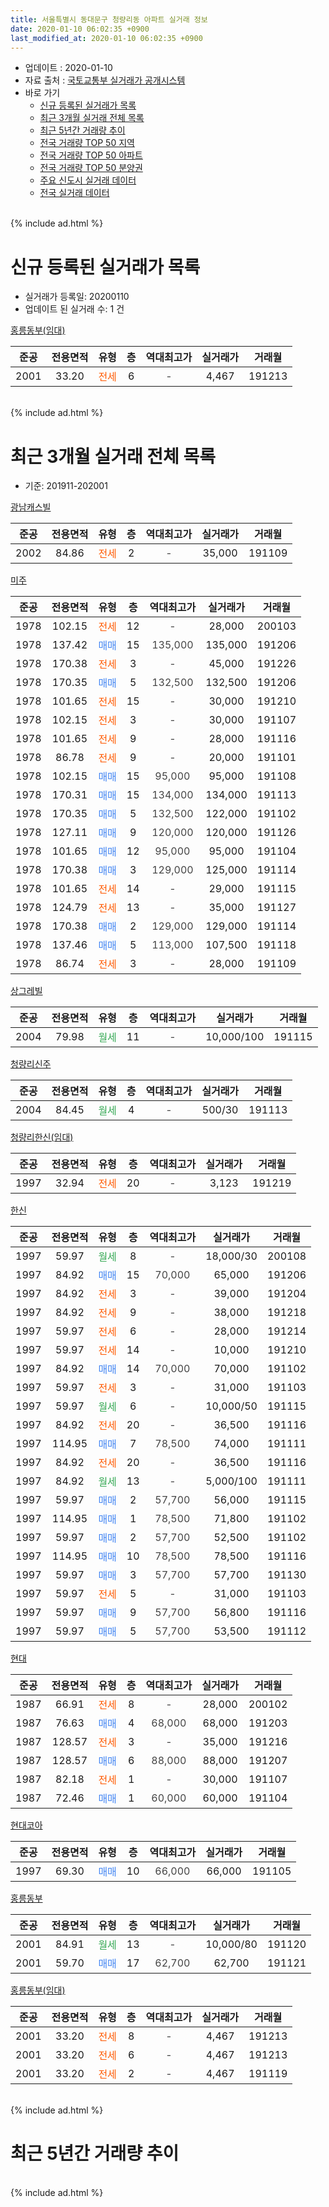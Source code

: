 ```yaml
---
title: 서울특별시 동대문구 청량리동 아파트 실거래 정보
date: 2020-01-10 06:02:35 +0900
last_modified_at: 2020-01-10 06:02:35 +0900
---
```


* 업데이트 : 2020-01-10
* 자료 출처 : [국토교통부 실거래가 공개시스템](http://rt.molit.go.kr)
* 바로 가기
    * [신규 등록된 실거래가 목록](#신규-등록된-실거래가-목록)
    * [최근 3개월 실거래 전체 목록](#최근-3개월-실거래-전체-목록)
    * [최근 5년간 거래량 추이](#최근-5년간-거래량-추이)
    * [전국 거래량 TOP 50 지역](https://inasie.github.io/apt-trade-info/최근-3개월-전국에서-가장-거래가-많이-발생한-지역)
    * [전국 거래량 TOP 50 아파트](https://inasie.github.io/apt-trade-info/최근-3개월-전국에서-가장-거래가-많이-발생한-아파트)
    * [전국 거래량 TOP 50 분양권](https://inasie.github.io/apt-trade-info/최근-3개월-전국에서-가장-거래가-많이-발생한-분양권)
    * [주요 신도시 실거래 데이터](https://inasie.github.io/apt-trade-info/주요-신도시)
    * [전국 실거래 데이터](https://inasie.github.io/apt-trade-info/전국)
<br>
{% include ad.html %}
<br>

# 신규 등록된 실거래가 목록
* 실거래가 등록일: 20200110
* 업데이트 된 실거래 수: 1 건


[홍릉동부(임대)](https://search.naver.com/search.naver?query=%EC%84%9C%EC%9A%B8%ED%8A%B9%EB%B3%84%EC%8B%9C+%EB%8F%99%EB%8C%80%EB%AC%B8%EA%B5%AC+%EC%B2%AD%EB%9F%89%EB%A6%AC%EB%8F%99+%ED%99%8D%EB%A6%89%EB%8F%99%EB%B6%80%28%EC%9E%84%EB%8C%80%29)

|준공|전용면적|유형|층|역대최고가|실거래가|거래월|
|:---:|:---:|:---:|:---:|:---:|:---:|:---:|
|2001|33.20|<span style="color:#ff5a00">전세</span>|6|<span style="color:#444444">-</span>|4,467|191213|


<br>
{% include ad.html %}
<br>

# 최근 3개월 실거래 전체 목록
* 기준: 201911-202001


[광남캐스빌](https://search.naver.com/search.naver?query=%EC%84%9C%EC%9A%B8%ED%8A%B9%EB%B3%84%EC%8B%9C+%EB%8F%99%EB%8C%80%EB%AC%B8%EA%B5%AC+%EC%B2%AD%EB%9F%89%EB%A6%AC%EB%8F%99+%EA%B4%91%EB%82%A8%EC%BA%90%EC%8A%A4%EB%B9%8C)

|준공|전용면적|유형|층|역대최고가|실거래가|거래월|
|:---:|:---:|:---:|:---:|:---:|:---:|:---:|
|2002|84.86|<span style="color:#ff5a00">전세</span>|2|<span style="color:#444444">-</span>|35,000|191109|

[미주](https://search.naver.com/search.naver?query=%EC%84%9C%EC%9A%B8%ED%8A%B9%EB%B3%84%EC%8B%9C+%EB%8F%99%EB%8C%80%EB%AC%B8%EA%B5%AC+%EC%B2%AD%EB%9F%89%EB%A6%AC%EB%8F%99+%EB%AF%B8%EC%A3%BC)

|준공|전용면적|유형|층|역대최고가|실거래가|거래월|
|:---:|:---:|:---:|:---:|:---:|:---:|:---:|
|1978|102.15|<span style="color:#ff5a00">전세</span>|12|<span style="color:#444444">-</span>|28,000|200103|
|1978|137.42|<span style="color:#4285f3">매매</span>|15|<span style="color:#444444">135,000</span>|135,000|191206|
|1978|170.38|<span style="color:#ff5a00">전세</span>|3|<span style="color:#444444">-</span>|45,000|191226|
|1978|170.35|<span style="color:#4285f3">매매</span>|5|<span style="color:#444444">132,500</span>|132,500|191206|
|1978|101.65|<span style="color:#ff5a00">전세</span>|15|<span style="color:#444444">-</span>|30,000|191210|
|1978|102.15|<span style="color:#ff5a00">전세</span>|3|<span style="color:#444444">-</span>|30,000|191107|
|1978|101.65|<span style="color:#ff5a00">전세</span>|9|<span style="color:#444444">-</span>|28,000|191116|
|1978|86.78|<span style="color:#ff5a00">전세</span>|9|<span style="color:#444444">-</span>|20,000|191101|
|1978|102.15|<span style="color:#4285f3">매매</span>|15|<span style="color:#444444">95,000</span>|95,000|191108|
|1978|170.31|<span style="color:#4285f3">매매</span>|15|<span style="color:#444444">134,000</span>|134,000|191113|
|1978|170.35|<span style="color:#4285f3">매매</span>|5|<span style="color:#444444">132,500</span>|122,000|191102|
|1978|127.11|<span style="color:#4285f3">매매</span>|9|<span style="color:#444444">120,000</span>|120,000|191126|
|1978|101.65|<span style="color:#4285f3">매매</span>|12|<span style="color:#444444">95,000</span>|95,000|191104|
|1978|170.38|<span style="color:#4285f3">매매</span>|3|<span style="color:#444444">129,000</span>|125,000|191114|
|1978|101.65|<span style="color:#ff5a00">전세</span>|14|<span style="color:#444444">-</span>|29,000|191115|
|1978|124.79|<span style="color:#ff5a00">전세</span>|13|<span style="color:#444444">-</span>|35,000|191127|
|1978|170.38|<span style="color:#4285f3">매매</span>|2|<span style="color:#444444">129,000</span>|129,000|191114|
|1978|137.46|<span style="color:#4285f3">매매</span>|5|<span style="color:#444444">113,000</span>|107,500|191118|
|1978|86.74|<span style="color:#ff5a00">전세</span>|3|<span style="color:#444444">-</span>|28,000|191109|

[상그레빌](https://search.naver.com/search.naver?query=%EC%84%9C%EC%9A%B8%ED%8A%B9%EB%B3%84%EC%8B%9C+%EB%8F%99%EB%8C%80%EB%AC%B8%EA%B5%AC+%EC%B2%AD%EB%9F%89%EB%A6%AC%EB%8F%99+%EC%83%81%EA%B7%B8%EB%A0%88%EB%B9%8C)

|준공|전용면적|유형|층|역대최고가|실거래가|거래월|
|:---:|:---:|:---:|:---:|:---:|:---:|:---:|
|2004|79.98|<span style="color:#34a853">월세</span>|11|<span style="color:#444444">-</span>|10,000/100|191115|

[청량리신주](https://search.naver.com/search.naver?query=%EC%84%9C%EC%9A%B8%ED%8A%B9%EB%B3%84%EC%8B%9C+%EB%8F%99%EB%8C%80%EB%AC%B8%EA%B5%AC+%EC%B2%AD%EB%9F%89%EB%A6%AC%EB%8F%99+%EC%B2%AD%EB%9F%89%EB%A6%AC%EC%8B%A0%EC%A3%BC)

|준공|전용면적|유형|층|역대최고가|실거래가|거래월|
|:---:|:---:|:---:|:---:|:---:|:---:|:---:|
|2004|84.45|<span style="color:#34a853">월세</span>|4|<span style="color:#444444">-</span>|500/30|191113|

[청량리한신(임대)](https://search.naver.com/search.naver?query=%EC%84%9C%EC%9A%B8%ED%8A%B9%EB%B3%84%EC%8B%9C+%EB%8F%99%EB%8C%80%EB%AC%B8%EA%B5%AC+%EC%B2%AD%EB%9F%89%EB%A6%AC%EB%8F%99+%EC%B2%AD%EB%9F%89%EB%A6%AC%ED%95%9C%EC%8B%A0%28%EC%9E%84%EB%8C%80%29)

|준공|전용면적|유형|층|역대최고가|실거래가|거래월|
|:---:|:---:|:---:|:---:|:---:|:---:|:---:|
|1997|32.94|<span style="color:#ff5a00">전세</span>|20|<span style="color:#444444">-</span>|3,123|191219|

[한신](https://search.naver.com/search.naver?query=%EC%84%9C%EC%9A%B8%ED%8A%B9%EB%B3%84%EC%8B%9C+%EB%8F%99%EB%8C%80%EB%AC%B8%EA%B5%AC+%EC%B2%AD%EB%9F%89%EB%A6%AC%EB%8F%99+%ED%95%9C%EC%8B%A0)

|준공|전용면적|유형|층|역대최고가|실거래가|거래월|
|:---:|:---:|:---:|:---:|:---:|:---:|:---:|
|1997|59.97|<span style="color:#34a853">월세</span>|8|<span style="color:#444444">-</span>|18,000/30|200108|
|1997|84.92|<span style="color:#4285f3">매매</span>|15|<span style="color:#444444">70,000</span>|65,000|191206|
|1997|84.92|<span style="color:#ff5a00">전세</span>|3|<span style="color:#444444">-</span>|39,000|191204|
|1997|84.92|<span style="color:#ff5a00">전세</span>|9|<span style="color:#444444">-</span>|38,000|191218|
|1997|59.97|<span style="color:#ff5a00">전세</span>|6|<span style="color:#444444">-</span>|28,000|191214|
|1997|59.97|<span style="color:#ff5a00">전세</span>|14|<span style="color:#444444">-</span>|10,000|191210|
|1997|84.92|<span style="color:#4285f3">매매</span>|14|<span style="color:#444444">70,000</span>|70,000|191102|
|1997|59.97|<span style="color:#ff5a00">전세</span>|3|<span style="color:#444444">-</span>|31,000|191103|
|1997|59.97|<span style="color:#34a853">월세</span>|6|<span style="color:#444444">-</span>|10,000/50|191115|
|1997|84.92|<span style="color:#ff5a00">전세</span>|20|<span style="color:#444444">-</span>|36,500|191116|
|1997|114.95|<span style="color:#4285f3">매매</span>|7|<span style="color:#444444">78,500</span>|74,000|191111|
|1997|84.92|<span style="color:#ff5a00">전세</span>|20|<span style="color:#444444">-</span>|36,500|191116|
|1997|84.92|<span style="color:#34a853">월세</span>|13|<span style="color:#444444">-</span>|5,000/100|191111|
|1997|59.97|<span style="color:#4285f3">매매</span>|2|<span style="color:#444444">57,700</span>|56,000|191115|
|1997|114.95|<span style="color:#4285f3">매매</span>|1|<span style="color:#444444">78,500</span>|71,800|191102|
|1997|59.97|<span style="color:#4285f3">매매</span>|2|<span style="color:#444444">57,700</span>|52,500|191102|
|1997|114.95|<span style="color:#4285f3">매매</span>|10|<span style="color:#444444">78,500</span>|78,500|191116|
|1997|59.97|<span style="color:#4285f3">매매</span>|3|<span style="color:#444444">57,700</span>|57,700|191130|
|1997|59.97|<span style="color:#ff5a00">전세</span>|5|<span style="color:#444444">-</span>|31,000|191103|
|1997|59.97|<span style="color:#4285f3">매매</span>|9|<span style="color:#444444">57,700</span>|56,800|191116|
|1997|59.97|<span style="color:#4285f3">매매</span>|5|<span style="color:#444444">57,700</span>|53,500|191112|


<script async src="//pagead2.googlesyndication.com/pagead/js/adsbygoogle.js"></script>
<!-- 기본 -->
<ins class="adsbygoogle"
     style="display:block"
     data-ad-client="ca-pub-2446590836940007"
     data-ad-slot="1659523306"
     data-ad-format="auto"
     data-full-width-responsive="true"></ins>
<script>
(adsbygoogle = window.adsbygoogle || []).push({});
</script>


[현대](https://search.naver.com/search.naver?query=%EC%84%9C%EC%9A%B8%ED%8A%B9%EB%B3%84%EC%8B%9C+%EB%8F%99%EB%8C%80%EB%AC%B8%EA%B5%AC+%EC%B2%AD%EB%9F%89%EB%A6%AC%EB%8F%99+%ED%98%84%EB%8C%80)

|준공|전용면적|유형|층|역대최고가|실거래가|거래월|
|:---:|:---:|:---:|:---:|:---:|:---:|:---:|
|1987|66.91|<span style="color:#ff5a00">전세</span>|8|<span style="color:#444444">-</span>|28,000|200102|
|1987|76.63|<span style="color:#4285f3">매매</span>|4|<span style="color:#444444">68,000</span>|68,000|191203|
|1987|128.57|<span style="color:#ff5a00">전세</span>|3|<span style="color:#444444">-</span>|35,000|191216|
|1987|128.57|<span style="color:#4285f3">매매</span>|6|<span style="color:#444444">88,000</span>|88,000|191207|
|1987|82.18|<span style="color:#ff5a00">전세</span>|1|<span style="color:#444444">-</span>|30,000|191107|
|1987|72.46|<span style="color:#4285f3">매매</span>|1|<span style="color:#444444">60,000</span>|60,000|191104|

[현대코아](https://search.naver.com/search.naver?query=%EC%84%9C%EC%9A%B8%ED%8A%B9%EB%B3%84%EC%8B%9C+%EB%8F%99%EB%8C%80%EB%AC%B8%EA%B5%AC+%EC%B2%AD%EB%9F%89%EB%A6%AC%EB%8F%99+%ED%98%84%EB%8C%80%EC%BD%94%EC%95%84)

|준공|전용면적|유형|층|역대최고가|실거래가|거래월|
|:---:|:---:|:---:|:---:|:---:|:---:|:---:|
|1997|69.30|<span style="color:#4285f3">매매</span>|10|<span style="color:#444444">66,000</span>|66,000|191105|

[홍릉동부](https://search.naver.com/search.naver?query=%EC%84%9C%EC%9A%B8%ED%8A%B9%EB%B3%84%EC%8B%9C+%EB%8F%99%EB%8C%80%EB%AC%B8%EA%B5%AC+%EC%B2%AD%EB%9F%89%EB%A6%AC%EB%8F%99+%ED%99%8D%EB%A6%89%EB%8F%99%EB%B6%80)

|준공|전용면적|유형|층|역대최고가|실거래가|거래월|
|:---:|:---:|:---:|:---:|:---:|:---:|:---:|
|2001|84.91|<span style="color:#34a853">월세</span>|13|<span style="color:#444444">-</span>|10,000/80|191120|
|2001|59.70|<span style="color:#4285f3">매매</span>|17|<span style="color:#444444">62,700</span>|62,700|191121|

[홍릉동부(임대)](https://search.naver.com/search.naver?query=%EC%84%9C%EC%9A%B8%ED%8A%B9%EB%B3%84%EC%8B%9C+%EB%8F%99%EB%8C%80%EB%AC%B8%EA%B5%AC+%EC%B2%AD%EB%9F%89%EB%A6%AC%EB%8F%99+%ED%99%8D%EB%A6%89%EB%8F%99%EB%B6%80%28%EC%9E%84%EB%8C%80%29)

|준공|전용면적|유형|층|역대최고가|실거래가|거래월|
|:---:|:---:|:---:|:---:|:---:|:---:|:---:|
|2001|33.20|<span style="color:#ff5a00">전세</span>|8|<span style="color:#444444">-</span>|4,467|191213|
|2001|33.20|<span style="color:#ff5a00">전세</span>|6|<span style="color:#444444">-</span>|4,467|191213|
|2001|33.20|<span style="color:#ff5a00">전세</span>|2|<span style="color:#444444">-</span>|4,467|191119|


<br>
{% include ad.html %}
<br>

# 최근 5년간 거래량 추이


<div style="width:100%;">
    <canvas id="deal_progress" height="200"></canvas>
</div>

<script>
new Chart(document.getElementById("deal_progress"), {
    type: 'line',
    data: {
        labels: ['201501','201502','201503','201504','201505','201506','201507','201508','201509','201510','201511','201512','201601','201602','201603','201604','201605','201606','201607','201608','201609','201610','201611','201612','201701','201702','201703','201704','201705','201706','201707','201708','201709','201710','201711','201712','201801','201802','201803','201804','201805','201806','201807','201808','201809','201810','201811','201812','201901','201902','201903','201904','201905','201906','201907','201908','201909','201910','201911','201912','202001'],
        datasets: [{
            label: '매매',
            pointRadius: 1,
            data: [11, 19, 23, 13, 19, 17, 11, 10, 16, 11, 5, 12, 11, 8, 13, 19, 22, 12, 35, 18, 20, 17, 9, 7, 9, 6, 19, 22, 19, 15, 13, 6, 8, 23, 15, 11, 23, 12, 10, 3, 10, 6, 20, 25, 5, 1, 5, 0, 3, 2, 8, 4, 4, 9, 6, 13, 3, 24, 20, 5, 0],
            borderColor: "rgba(255, 201, 14, 1)",
            backgroundColor: "rgba(255, 201, 14, 0.5)",
            fill: false,
            lineTension: 0
        },{
            label: '전월세',
            pointRadius: 1,
            data: [17, 16, 23, 23, 26, 16, 24, 12, 9, 24, 16, 20, 19, 21, 18, 16, 10, 18, 19, 12, 18, 15, 25, 24, 15, 20, 21, 31, 20, 15, 22, 15, 26, 15, 20, 27, 14, 21, 22, 21, 15, 10, 17, 21, 19, 22, 14, 21, 16, 9, 12, 5, 9, 14, 20, 13, 10, 26, 18, 10, 3],
            borderColor: "rgba(0, 141, 185, 1)",
            backgroundColor: "rgba(0, 141, 185, 0.5)",
            fill: false,
            lineTension: 0
        }
        ]
    },
    options: {
        responsive: true,
        title: {
            display: false
        },
        tooltips: {
            mode: 'index',
            intersect: false
        },
        hover: {
            mode: 'nearest',
            intersect: true
        },
        scales: {
            xAxes: [{
                display: true,
                scaleLabel: {
                    display: true,
                    labelString: '년/월'
                }
            }],
            yAxes: [{
                display: true,
                ticks: {
                    suggestedMin: 0,
                },
                scaleLabel: {
                    display: true,
                    labelString: '실거래 수'
                }
            }]
        }
    }
});

</script>


<br>
{% include ad.html %}
<br>

